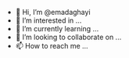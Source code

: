 - 👋 Hi, I’m @emadaghayi
- 👀 I’m interested in ...
- 🌱 I’m currently learning ...
- 💞️ I’m looking to collaborate on ...
- 📫 How to reach me ...

<!---
emadaghayi/emadaghayi is a ✨ special ✨ repository because its `README.md` (this file) appears on your GitHub profile.
You can click the Preview link to take a look at your changes.
--->
